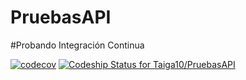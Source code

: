 # PruebasAPI
#Probando Integración Continua

[![codecov](https://codecov.io/gh/Taiga10/PruebasAPI/branch/master/graph/badge.svg)](https://codecov.io/gh/Taiga10/PruebasAPI)
[![Codeship Status for Taiga10/PruebasAPI](https://app.codeship.com/projects/9c922130-b3a3-0137-4ed0-461da21acf00/status?branch=master)](https://app.codeship.com/projects/363624)
